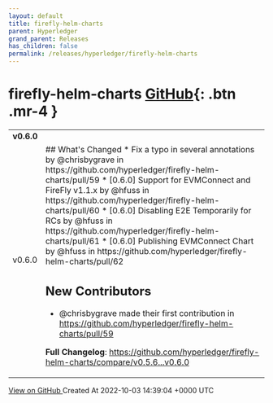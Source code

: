 ```yaml
---
layout: default
title: firefly-helm-charts
parent: Hyperledger
grand_parent: Releases
has_children: false
permalink: /releases/hyperledger/firefly-helm-charts
---
```


# firefly-helm-charts <span class="fs-3 right-align">[GitHub](https://github.com/hyperledger/firefly-helm-charts){: .btn .mr-4 }</span>


<div>
    <table>
        <tr>
            <td colspan="2">
                <b>
                    v0.6.0
                </b>
            </td>
        </tr>
        <tr>
            <td>
                <span class="chip">
                    v0.6.0
                </span>
            </td>
            <td>
                ## What's Changed
* Fix a typo in several annotations by @chrisbygrave in https://github.com/hyperledger/firefly-helm-charts/pull/59
* [0.6.0] Support for EVMConnect and FireFly v1.1.x by @hfuss in https://github.com/hyperledger/firefly-helm-charts/pull/60
* [0.6.0] Disabling E2E Temporarily for RCs by @hfuss in https://github.com/hyperledger/firefly-helm-charts/pull/61
* [0.6.0] Publishing EVMConnect Chart by @hfuss in https://github.com/hyperledger/firefly-helm-charts/pull/62

## New Contributors
* @chrisbygrave made their first contribution in https://github.com/hyperledger/firefly-helm-charts/pull/59

**Full Changelog**: https://github.com/hyperledger/firefly-helm-charts/compare/v0.5.6...v0.6.0
            </td>
        </tr>
    </table>
    <a href="https://github.com/hyperledger/firefly-helm-charts/releases/tag/v0.6.0" class=".btn">
        View on GitHub
    </a>
    <span class="right-align">
        Created At 2022-10-03 14:39:04 +0000 UTC
    </span>
</div>

